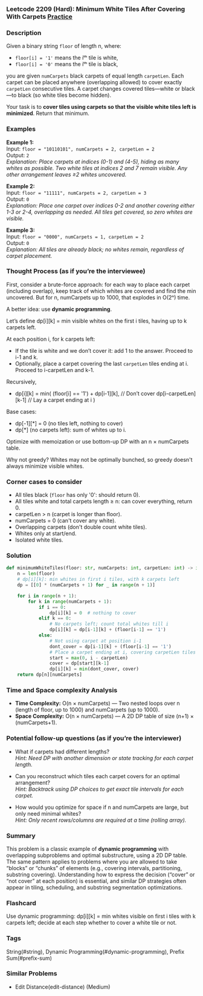 ### Leetcode 2209 (Hard): Minimum White Tiles After Covering With Carpets [Practice](https://leetcode.com/problems/minimum-white-tiles-after-covering-with-carpets)

### Description  
Given a binary string `floor` of length n, where:
- `floor[i] = '1'` means the iᵗʰ tile is white,
- `floor[i] = '0'` means the iᵗʰ tile is black,

you are given `numCarpets` black carpets of equal length `carpetLen`. Each carpet can be placed anywhere (overlapping allowed) to cover exactly `carpetLen` consecutive tiles. A carpet changes covered tiles—white or black—to black (so white tiles become hidden). 

Your task is to **cover tiles using carpets so that the visible white tiles left is minimized**. Return that minimum.

### Examples  

**Example 1:**  
Input: `floor = "10110101", numCarpets = 2, carpetLen = 2`  
Output: `2`  
*Explanation: Place carpets at indices (0-1) and (4-5), hiding as many whites as possible. Two white tiles at indices 2 and 7 remain visible. Any other arrangement leaves ≥2 whites uncovered.*

**Example 2:**  
Input: `floor = "11111", numCarpets = 2, carpetLen = 3`  
Output: `0`  
*Explanation: Place one carpet over indices 0-2 and another covering either 1-3 or 2-4, overlapping as needed. All tiles get covered, so zero whites are visible.*

**Example 3:**  
Input: `floor = "0000", numCarpets = 1, carpetLen = 2`  
Output: `0`  
*Explanation: All tiles are already black; no whites remain, regardless of carpet placement.*

### Thought Process (as if you’re the interviewee)  
First, consider a brute-force approach: for each way to place each carpet (including overlap), keep track of which whites are covered and find the min uncovered. But for n, numCarpets up to 1000, that explodes in O(2ⁿ) time.

A better idea: use **dynamic programming**.

Let’s define dp[i][k] = min visible whites on the first i tiles, having up to k carpets left.

At each position i, for k carpets left:
- If the tile is white and we don’t cover it: add 1 to the answer. Proceed to i-1 and k.
- Optionally, place a carpet covering the last `carpetLen` tiles ending at i. Proceed to i-carpetLen and k-1.

Recursively, 
- dp[i][k] = min(
    (floor[i] == '1') + dp[i-1][k],                   // Don’t cover
    dp[i-carpetLen][k-1]                              // Lay a carpet ending at i
)

Base cases: 
- dp[-1][*] = 0  (no tiles left, nothing to cover)
- dp[*]       (no carpets left): sum of whites up to i.

Optimize with memoization or use bottom-up DP with an n × numCarpets table.

Why not greedy? Whites may not be optimally bunched, so greedy doesn't always minimize visible whites.

### Corner cases to consider  
- All tiles black (`floor` has only '0': should return 0).
- All tiles white and total carpets length ≥ n: can cover everything, return 0.
- carpetLen > n (carpet is longer than floor).
- numCarpets = 0 (can't cover any white).
- Overlapping carpets (don't double count white tiles).
- Whites only at start/end.
- Isolated white tiles.

### Solution

```python
def minimumWhiteTiles(floor: str, numCarpets: int, carpetLen: int) -> int:
    n = len(floor)
    # dp[i][k]: min whites in first i tiles, with k carpets left
    dp = [[0] * (numCarpets + 1) for _ in range(n + 1)]

    for i in range(n + 1):
        for k in range(numCarpets + 1):
            if i == 0:
                dp[i][k] = 0  # nothing to cover
            elif k == 0:
                # No carpets left; count total whites till i
                dp[i][k] = dp[i-1][k] + (floor[i-1] == '1')
            else:
                # Not using carpet at position i-1
                dont_cover = dp[i-1][k] + (floor[i-1] == '1')
                # Place a carpet ending at i, covering carpetLen tiles
                start = max(0, i - carpetLen)
                cover = dp[start][k-1]
                dp[i][k] = min(dont_cover, cover)
    return dp[n][numCarpets]
```

### Time and Space complexity Analysis  

- **Time Complexity:** O(n × numCarpets) — Two nested loops over n (length of floor, up to 1000) and numCarpets (up to 1000).
- **Space Complexity:** O(n × numCarpets) — A 2D DP table of size (n+1) × (numCarpets+1).

### Potential follow-up questions (as if you’re the interviewer)  

- What if carpets had different lengths?  
  *Hint: Need DP with another dimension or state tracking for each carpet length.*

- Can you reconstruct which tiles each carpet covers for an optimal arrangement?  
  *Hint: Backtrack using DP choices to get exact tile intervals for each carpet.*

- How would you optimize for space if n and numCarpets are large, but only need minimal whites?  
  *Hint: Only recent rows/columns are required at a time (rolling array).*

### Summary
This problem is a classic example of **dynamic programming** with overlapping subproblems and optimal substructure, using a 2D DP table. The same pattern applies to problems where you are allowed to take “blocks” or “chunks” of elements (e.g., covering intervals, partitioning, substring covering). Understanding how to express the decision (“cover” or “not cover” at each position) is essential, and similar DP strategies often appear in tiling, scheduling, and substring segmentation optimizations.


### Flashcard
Use dynamic programming: dp[i][k] = min whites visible on first i tiles with k carpets left; decide at each step whether to cover a white tile or not.

### Tags
String(#string), Dynamic Programming(#dynamic-programming), Prefix Sum(#prefix-sum)

### Similar Problems
- Edit Distance(edit-distance) (Medium)